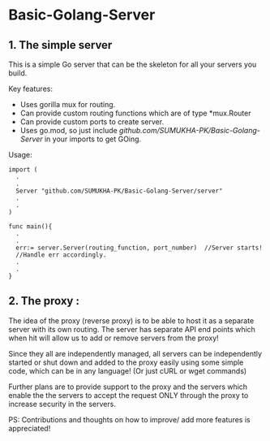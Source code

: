 # Basic-Golang-Server


## 1. The simple server
This is a simple Go server that can be the skeleton for all your servers you build.

Key features:
* Uses gorilla mux for routing. 
* Can provide custom routing functions which are of type \*mux.Router
* Can provide custom ports to create server.
* Uses go.mod, so just include *github.com/SUMUKHA-PK/Basic-Golang-Server* in your imports to get GOing.

Usage:

```
import (
  .
  .
  Server "github.com/SUMUKHA-PK/Basic-Golang-Server/server"
  .
  .
)

func main(){
  .
  .
  err:= server.Server(routing_function, port_number)  //Server starts!
  //Handle err accordingly.
  .
  .
}
```

## 2. The proxy :


The idea of the proxy (reverse proxy) is to be able to host it as a separate server with its own routing.
The server has separate API end points which when hit will allow us to add or remove servers from the 
proxy!


Since they all are independently managed, all servers can be independently started or shut down and added to 
the proxy easily using some simple code, which can be in any language! (Or just cURL or wget commands)

Further plans are to provide support to the proxy and the servers which enable the the servers to accept the
request ONLY through the proxy to increase security in the servers.



PS: Contributions and thoughts on how to improve/ add more features is appreciated!

